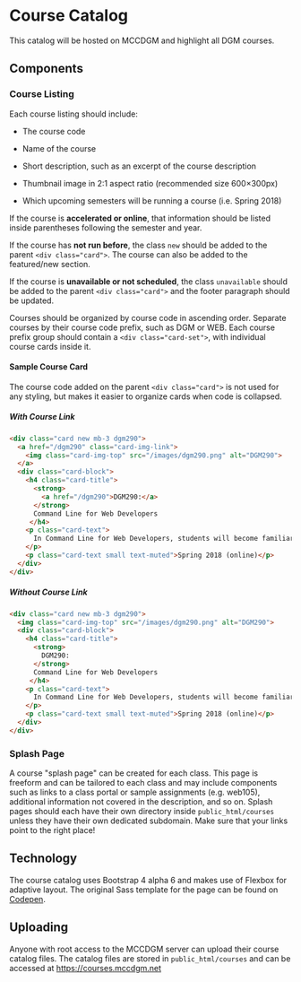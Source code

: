# Course Catalog

This catalog will be hosted on MCCDGM and highlight all DGM courses.

## Components

### Course Listing

Each course listing should include:

* The course code

* Name of the course

* Short description, such as an excerpt of the course description

* Thumbnail image in 2:1 aspect ratio (recommended size 600&times;300px)

* Which upcoming semesters will be running a course (i.e. Spring 2018)

If the course is **accelerated or online**, that information should be listed inside parentheses following the semester and year.

If the course has **not run before**, the class `new` should be added to the parent `<div class="card">`. The course can also be added to the featured/new section.

If the course is **unavailable or not scheduled**, the class `unavailable` should be added to the parent `<div class="card">` and the footer paragraph should be updated.

Courses should be organized by course code in ascending order. Separate courses by their course code prefix, such as DGM or WEB. Each course prefix group should contain a `<div class="card-set">`, with individual course cards inside it.

#### Sample Course Card

The course code added on the parent `<div class="card">` is not used for any styling, but makes it easier to organize cards when code is collapsed.

##### With Course Link

```html
<div class="card new mb-3 dgm290">
  <a href="/dgm290" class="card-img-link">
    <img class="card-img-top" src="/images/dgm290.png" alt="DGM290">
  </a>
  <div class="card-block">
    <h4 class="card-title">
      <strong>
        <a href="/dgm290">DGM290:</a>
      </strong>
      Command Line for Web Developers
     </h4>
    <p class="card-text">
      In Command Line for Web Developers, students will become familiar with UNIX command line tools. Using automated build tools and task runners, students will be able to create and deploy static websites. Students will also learn how to use version control to work with teams and manage projects.
    </p>
    <p class="card-text small text-muted">Spring 2018 (online)</p>
  </div>
</div>
```

##### Without Course Link

```html
<div class="card new mb-3 dgm290">
  <img class="card-img-top" src="/images/dgm290.png" alt="DGM290">
  <div class="card-block">
    <h4 class="card-title">
      <strong>
        DGM290:
      </strong>
      Command Line for Web Developers
     </h4>
    <p class="card-text">
      In Command Line for Web Developers, students will become familiar with UNIX command line tools. Using automated build tools and task runners, students will be able to create and deploy static websites. Students will also learn how to use version control to work with teams and manage projects.
    </p>
    <p class="card-text small text-muted">Spring 2018 (online)</p>
  </div>
</div>
```

### Splash Page

A course "splash page" can be created for each class. This page is freeform and can be tailored to each class and may include components such as links to a class portal or sample assignments (e.g. web105), additional information not covered in the description, and so on. Splash pages should each have their own directory inside `public_html/courses` unless they have their own dedicated subdomain. Make sure that your links point to the right place!

## Technology

The course catalog uses Bootstrap 4 alpha 6 and makes use of Flexbox for adaptive layout. The original Sass template for the page can be found on [Codepen](https://codepen.io/blindingstars/pen/ZyJVOd?editors=1100).

## Uploading

Anyone with root access to the MCCDGM server can upload their course catalog files. The catalog files are stored in `public_html/courses` and can be accessed at https://courses.mccdgm.net
